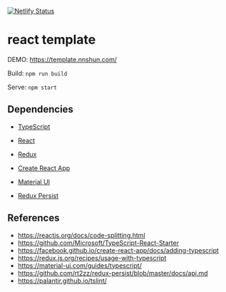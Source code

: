 [![Netlify Status](https://api.netlify.com/api/v1/badges/602d63dc-f124-411d-8b46-7df101d3e6f2/deploy-status)](https://app.netlify.com/sites/react-redux-template/deploys)

# react template

DEMO: https://template.nnshun.com/

Build: `npm run build`

Serve: `npm start`

## Dependencies

- [TypeScript](https://www.typescriptlang.org/)

- [React](https://reactjs.org/)
- [Redux](https://redux.js.org/)

- [Create React App](https://github.com/facebook/create-react-app/)
- [Material UI](https://material-ui.com/)
- [Redux Persist](https://github.com/rt2zz/redux-persist)

## References

- https://reactjs.org/docs/code-splitting.html
- https://github.com/Microsoft/TypeScript-React-Starter
- https://facebook.github.io/create-react-app/docs/adding-typescript
- https://redux.js.org/recipes/usage-with-typescript
- https://material-ui.com/guides/typescript/
- https://github.com/rt2zz/redux-persist/blob/master/docs/api.md
- https://palantir.github.io/tslint/
